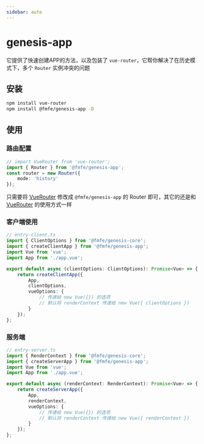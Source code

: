 ```yaml
---
sidebar: auto
---
```

# genesis-app
它提供了快速创建APP的方法，以及包装了 `vue-router`，它帮你解决了在历史模式下，多个 `Router` 实例冲突的问题

## 安装
```bash
npm install vue-router
npm install @fmfe/genesis-app -D
```

## 使用
### 路由配置
```ts
// import VueRouter from 'vue-router';
import { Router } from '@fmfe/genesis-app';
const router = new Router({
    mode: 'history'
});
```
只需要将 [VueRouter](https://github.com/vuejs/vue-router) 修改成 `@fmfe/genesis-app` 的 Router 即可，其它的还是和 [VueRouter](https://github.com/vuejs/vue-router) 的使用方式一样
### 客户端使用
```ts
// entry-client.ts
import { ClientOptions } from '@fmfe/genesis-core';
import { createClientApp } from '@fmfe/genesis-app';
import Vue from 'vue';
import App from './app.vue';

export default async (clientOptions: ClientOptions): Promise<Vue> => {
    return createClientApp({
        App,
        clientOptions,
        vueOptions: {
            // 传递给 new Vue({}) 的选项
            // 默认将 renderContext 传递给 new Vue({ clientOptions })
        }
    });
};

```
### 服务端
```ts
// entry-server.ts
import { RenderContext } from '@fmfe/genesis-core';
import { createServerApp } from '@fmfe/genesis-app';
import Vue from 'vue';
import App from './app.vue';

export default async (renderContext: RenderContext): Promise<Vue> => {
    return createServerApp({
        App,
        renderContext,
        vueOptions: {
            // 传递给 new Vue({}) 的选项
            // 默认将 renderContext 传递给 new Vue({ renderContext })
        }
    });
};

```
